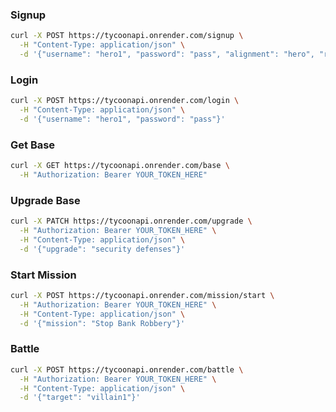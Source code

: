 ### Signup

```bash
curl -X POST https://tycoonapi.onrender.com/signup \
  -H "Content-Type: application/json" \
  -d '{"username": "hero1", "password": "pass", "alignment": "hero", "region": "Downtown"}'
```

### Login

```bash
curl -X POST https://tycoonapi.onrender.com/login \
  -H "Content-Type: application/json" \
  -d '{"username": "hero1", "password": "pass"}'
```

### Get Base

```bash
curl -X GET https://tycoonapi.onrender.com/base \
  -H "Authorization: Bearer YOUR_TOKEN_HERE"
```

### Upgrade Base

```bash
curl -X PATCH https://tycoonapi.onrender.com/upgrade \
  -H "Authorization: Bearer YOUR_TOKEN_HERE" \
  -H "Content-Type: application/json" \
  -d '{"upgrade": "security defenses"}'
```

### Start Mission

```bash
curl -X POST https://tycoonapi.onrender.com/mission/start \
  -H "Authorization: Bearer YOUR_TOKEN_HERE" \
  -H "Content-Type: application/json" \
  -d '{"mission": "Stop Bank Robbery"}'
```

### Battle

```bash
curl -X POST https://tycoonapi.onrender.com/battle \
  -H "Authorization: Bearer YOUR_TOKEN_HERE" \
  -H "Content-Type: application/json" \
  -d '{"target": "villain1"}'
```

<!-- TODO: Complete this  -->